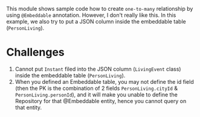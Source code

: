 This module shows sample code how to create `one-to-many` relationship by using `@Embeddable` annotation.
However, I don't really like this.
In this example, we also try to put a JSON column inside the embeddable table (`PersonLiving`).

# Challenges
1. Cannot put `Instant` filed into the JSON column (`LivingEvent` class) inside the embeddable table (`PersonLiving`).
2. When you defined an Embeddable table, 
you may not define the id field (then the PK is the combination of 2 fields `PersonLiving.cityId` & `PersonLiving.personId`), and it will make you unable to define the Repository for that @Embeddable entity, 
hence you cannot query on that entity.